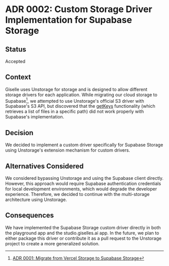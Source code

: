 # ADR 0002: Custom Storage Driver Implementation for Supabase Storage

## Status

Accepted

## Context

Giselle uses Unstorage for storage and is designed to allow different storage drivers for each application. While migrating our cloud storage to Supabase[^1], we attempted to use Unstorage's official S3 driver with Supabase's S3 API, but discovered that the [getKeys](https://unstorage.unjs.io/guide#getkeysbase-opts) functionality (which retrieves a list of files in a specific path) did not work properly with Supabase's implementation.

## Decision

We decided to implement a custom driver specifically for Supabase Storage using Unstorage's extension mechanism for custom drivers.

## Alternatives Considered

We considered bypassing Unstorage and using the Supabase client directly. However, this approach would require Supabase authentication credentials for local development environments, which would degrade the developer experience. Therefore, we decided to continue with the multi-storage architecture using Unstorage.

## Consequences

We have implemented the Supabase Storage custom driver directly in both the playground app and the studio.giselles.ai app. In the future, we plan to either package this driver or contribute it as a pull request to the Unstorage project to create a more generalized solution.

[^1]: [ADR 0001: Migrate from Vercel Storage to Supabase Storage](./0001-migrate-from-vercel-storage-to-supabase-storage.md)